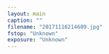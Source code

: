```yaml
---
layout: main
caption: ""
filename: "20171116214609.jpg"
fstop: "Unknown"
exposure: "Unknown"
---
```

